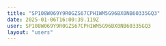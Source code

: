```yaml
---
title: "SP108W069Y9R0GZS67CPH1WM5G96BX0NB60335GQ3"
date: 2025-01-06T16:00:39.119Z
user: SP108W069Y9R0GZS67CPH1WM5G96BX0NB60335GQ3
layout: "users"
---
```

    